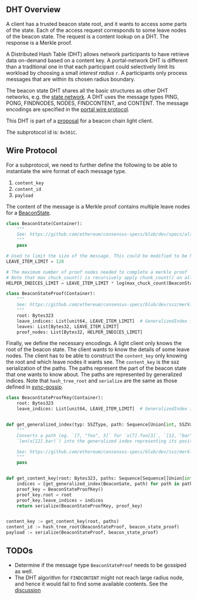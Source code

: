 ## DHT Overview
A client has a trusted beacon state root, and it wants to access some parts of the state. Each of the access request corresponds to some leave nodes of the beacon state. The request is a content lookup on a DHT. The response is a Merkle proof. 

A Distributed Hash Table (DHT) allows network participants to have retrieve data on-demand based on a content key. A portal-network DHT is different than a traditional one in that each participant could selectively limit its workload by choosing a small <em>interest radius</em> `r`. A participants only process messages that are within its chosen radius boundary.

The beacon state DHT shares all the basic structures as other DHT networks, e.g. the [state network](state-network.md). A DHT uses the message types PING, PONG, FINDNODES, NODES, FINDCONTENT, and CONTENT. The message encodings are specified in the [portal wire protocol](../portal-wire-protocol.md).

This DHT is part of a [proposal](https://ethresear.ch/t/a-beacon-chain-light-client-proposal/11064) for a beacon chain light client.

The subprotocol id is: `0x501C`.


## Wire Protocol
For a subprotocol, we need to further define the following to be able to instantiate the wire format of each message type.
1. `content_key`
1. `content_id` 
1. `payload`

The content of the message is a Merkle proof contains multiple leave nodes for a [BeaconState](https://github.com/ethereum/consensus-specs/blob/dev/specs/altair/beacon-chain.md#beaconstate).

```python
class BeaconState(Container):
    """
    See: https://github.com/ethereum/consensus-specs/blob/dev/specs/altair/beacon-chain.md#beaconstate
    """
    pass

# Used to limit the size of the message. This could be modified to be higher if needed.
LEAVE_ITEM_LIMIT = 128

# The maximum number of proof nodes needed to complete a merkle proof
# Note that max_chuck_count() is recursively apply chunk_count() on all possible paths of the BeaconState.
HELPER_INDICES_LIMIT = LEAVE_ITEM_LIMIT * log(max_chuck_count(BeaconState))  

class BeaconStateProof(Container):
    """
    See: https://github.com/ethereum/consensus-specs/blob/dev/ssz/merkle-proofs.md#merkle-multiproofs
    """
    root: Bytes323
    leave_indices: List[unit64, LEAVE_ITEM_LIMIT]  # GeneralizedIndex is represented by unit64
    leaves: List[Bytes32, LEAVE_ITEM_LIMIT]
    proof_nodes: List[Bytes32, HELPER_INDICES_LIMIT]
```

Finally, we define the necessary encodings. A light client only knows the root of the beacon state. The client wants to know the details of some leave nodes. The client has to be able to construct the `content_key` only knowing the root and which leave nodes it wants see. The `content_key` is the ssz serialization of the paths. The paths represent the part of the beacon state that one wants to know about. The paths are represented by generalized indices. Note that `hash_tree_root` and `serialize` are the same as those defined in [sync-gossip](sync-gossip.md). 

```python
class BeaconStateProofKey(Container):
    root: Bytes323
    leave_indices: List[unit64, LEAVE_ITEM_LIMIT]  # GeneralizedIndex is represented by unit64


def get_generalized_index(typ: SSZType, path: Sequence[Union[int, SSZVariableName]]) -> GeneralizedIndex:
    """
    Converts a path (eg. `[7, "foo", 3]` for `x[7].foo[3]`, `[12, "bar", "__len__"]` for
    `len(x[12].bar)`) into the generalized index representing its position in the Merkle tree.

    See: https://github.com/ethereum/consensus-specs/blob/dev/ssz/merkle-proofs.md#ssz-object-to-index
    """
    pass


def get_content_key(root: Bytes323, paths: Sequence[Sequence[[Union[int, SSZVariableName]]]) -> bytes:
    indices = [get_generalized_index(BeaconSate, path) for path in paths]
    proof_key = BeaconStateProofKey()
    proof_key.root = root
    proof_key.leave_indices = indices
    return serialize(BeaconStateProofKey, proof_key)


content_key := get_content_key(root, paths)
content_id := hash_tree_root(BeaconStateProof, beacon_state_proof)
payload := serialize(BeaconStateProof, beacon_state_proof)
```


## TODOs
- Determine if the message type `BeaconStateProof` needs to be gossiped as well.
- The DHT algorithm for `FINDCONTENT` might not reach large radius node, and hence it would fail to find some available contents. See the [discussion](https://github.com/ethereum/portal-network-specs/issues/91)

